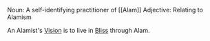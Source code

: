 Noun: A self-identifying practitioner of [[Alam]]
Adjective: Relating to Alamism

An Alamist's [Vision](Terms/Vision.md) is to live in [Bliss](Terms/Bliss.md) through Alam.